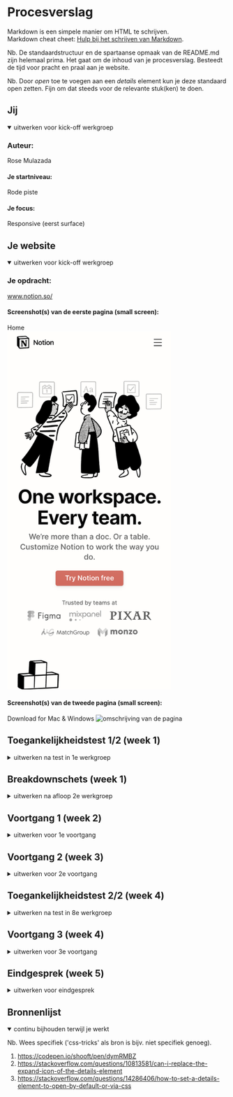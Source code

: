 # Procesverslag
Markdown is een simpele manier om HTML te schrijven.  
Markdown cheat cheet: [Hulp bij het schrijven van Markdown](https://github.com/adam-p/markdown-here/wiki/Markdown-Cheatsheet).

Nb. De standaardstructuur en de spartaanse opmaak van de README.md zijn helemaal prima. Het gaat om de inhoud van je procesverslag. Besteedt de tijd voor pracht en praal aan je website.

Nb. Door *open* toe te voegen aan een *details* element kun je deze standaard open zetten. Fijn om dat steeds voor de relevante stuk(ken) te doen.





## Jij

<details open>
  <summary>uitwerken voor kick-off werkgroep</summary>

### Auteur:

Rose Mulazada

#### Je startniveau:

Rode piste

#### Je focus:

Responsive (eerst surface)

</details>





## Je website

<details open>
  <summary>uitwerken voor kick-off werkgroep</summary>

  ### Je opdracht:
  www.notion.so/

  #### Screenshot(s) van de eerste pagina (small screen): 
  Home  
 <img src="readme-images/SS-2.2.png" width="375px" alt="omschrijving van de pagina">

  #### Screenshot(s) van de tweede pagina (small screen):
  Download for Mac & Windows
<img src="readme-images/SS-2-1.png" width="375px" alt="omschrijving van de pagina">
 
</details>



## Toegankelijkheidstest 1/2 (week 1)

<details>
  <summary>uitwerken na test in 1e werkgroep</summary>

  ### Bevindingen
  Lijst met je bevindingen die in de test naar voren kwamen:

  #### Screenreader
  Ik merkte gelijk dat sommige afbeeldingen niet worden opgelezen door de screenreader. Niet vanzelf, en ook niet met muis en toetsenbord. Ik heb er gelijk dus een puntje van gemaakt om ervoor te zorgen dat dit bij mij wel kan. Het blijkt dat er geen alt tekst staat bij de afbeeldingen en dat de rede is dat dit niet gebeurt. De website was voor de rest prima te navigeren.


  #### Muis en Toetsenbord 
  Hier korte omschrijving (met indien nodig afbeeldingen)
Zoals ik al heb gezegd werden foto's ook niet opgelezen met een muis en toetsenbord. Ook als ik erop probeerde te klikken deed dit niks. Ook worden de foto's voorgelezen voor de tekst wat niet heel fijn is voor mensen met een beperking. Belangrijke foto's worden ook niet opgelezen, denk bijvoorbeeld aan de 'trusted by' sectie waar er logo's staan van bedrijven die Notion gebruiken. Maar het wordt niet opgelezen.

  #### Overig

De motoriek en visuele testen hadden we deze week niet gedaan.

</details>



## Breakdownschets (week 1)

<details>
  <summary>uitwerken na afloop 2e werkgroep</summary>

  ### de hele pagina: 
  <img src="readme-images/breakdown-schets.png" width="375px" alt="breakdown van de hele pagina">

  ### dynamisch deel (bijv menu): 
  <img src="readme-images/SS-menu.png" width="375px" alt="breakdown van een dynamisch deel">

</details>





## Voortgang 1 (week 2)

<details>
  <summary>uitwerken voor 1e voortgang</summary>

  ### Stand van zaken
  hier dit ging goed & dit was lastig (neem ook screenshots op van delen van je website en code)


  ### Agenda voor meeting
  samen met je groepje opstellen

We hadden eigenlijk niet heel specifieke punten die we wilden behandelen tijdens deze meeting, dus hebben we in de tabel vooral staan dat we vragen hadden over hoe we bepaalde dingen konden aanpakken.

  ### Verslag van meeting
  hier na afloop snel de uitkomsten van de meeting vastleggen

  - Ik had wat moeite met de navigatie bar: het bleek eerst alsof je er niet doorheen kon met een screenreader op de standaard website. Hij opent het ook niet zelf, wat eigenlijk wel goed is. Maar ik kwam er toen achter hoe ik het kon openen, ik begreep de screenreader niet helemaal.
- Ik had verder niet heel veel vragen - het ging vooral over mijn figure, ik kreeg hem niet zoals de website omdat elke foto een andere grootte hadden.


</details>





## Voortgang 2 (week 3)

<details>
  <summary>uitwerken voor 2e voortgang</summary>

  ### Stand van zaken
  hier dit ging goed & dit was lastig (neem ook screenshots op van delen van je website en code)


  ### Agenda voor meeting
  samen met je groepje opstellen

Bij deze les hadden we het anders aangepakt - we hadden niet meer gesprekken per groepjes maar gewoon een normale les waarbij we naar de studentassisten toe konden als we hen nodig hadden. Ik had eigenlijk niet veel vragen en dit kwam vooral omdat ik had besloten om te wisselen van surface naar responsive, oftewel ik moest opnieuw beginnen..

  ### Verslag van meeting
  - Uiteindelijk toen ik verder kwam met mijn website kwam ik bij een aantal delen met Javascript. Ik heb toen aan de docent gevraagd hoe het hiermee zat, en hij vertelde me onderanderen dat ik hidden attributes en on scroll kan gebruiken.

</details>





## Toegankelijkheidstest 2/2 (week 4)

<details>
  <summary>uitwerken na test in 8e werkgroep</summary>

  ### Bevindingen
  Ik was vooral bezig met ervoor zorgen dat alle images als laatst gelezen werden met de screenreader. Ook hield ik rekening dat het mogelijk was om door de website heen te gaan met een screenreader.

  #### Screenreader
  Ik had hier nog een keer gekeken naar het menu en de afbeeldingen. Ik dacht eerst dat het menu niet opgelezen kon worden, maar blijkbaar wist ik gewoon niet hoe ik de screenreader juist moest gebruiken.. maar het probleem met de foto's bleef hetzelde. Ik kon verder niets meer vinden.


  #### Muis en Toetsenbord 
  Hier had ik ook niet meer gevonden. 


  #### Motoriek (shocks, elastiekjes)
  Het was best lastig om bij het hamburgermenu te komen, maar dat was alsnog te doen. Omdat er niet veel content om mijn pagina's waren om mee te interacteren was er ook niet heel veel bruikbaars dat ik kon veranderen.


  #### Visueel (brillen, contrast, kleurenblind, dark/light). 
  Mijn website heeft over het algemeen best wel een hoog contrast en weinig kleuren (grijs, wit, zwart, salmon). Alleen de grijze tekst kan lastig te lezen zijn als je contrast lastig kunt zien.

</details>





## Voortgang 3 (week 4)

<details>
  <summary>uitwerken voor 3e voortgang</summary>

  ### Stand van zaken
  In deze les liet ik zien dat ik veel verder was in mijn responsive en ik begon het echt te snappen. Ik zat alleen teveel aan de details waardoor ik best traag was en achterviel.


  ### Agenda voor meeting
  Eigenlijk wou ik in deze les vooral zelfstandig aan de slag en vragen stellen waar nodig.

  ### Verslag van meeting
  hier na afloop snel de uitkomsten van de meeting vastleggen

  - De docent kwam langs en vroeg of ik hulp nodig had. Ik vroeg toen over een onderdeel van de website met javascript (dat ik uiteindelijk niet heb gemaakt) en of dat telde als een micro-interactie. Hij telde wel maar het hamburgermenu telt ook, dus heb ik die uiteindelijk gemaakt, vooral ook omdat het belangrijker was.
</details>





## Eindgesprek (week 5)

<details>
  <summary>uitwerken voor eindgesprek</summary>

  ### Je uitkomst - karakteristiek screenshots:
  <img src="readme-images/result1.png" width="375px" alt="uitomst opdracht 1">
<img src="readme-images/result2.png" width="375px" alt="uitomst opdracht 1">
<img src="readme-images/result3.png" width="375px" alt="uitomst opdracht 1">

  ### Dit ging goed/Heb ik geleerd: 
  Korte omschrijving met plaatjes

  <img src="readme-images/result2.png" width="375px" alt="top">
  Vooral responsive ging goed, en daarbij bedoel ik vooral hoe de tekst boven de grote afbeelding komt te staan in de mobile versie. Ik heb tijdens dit vak responsive onder de knie gekregen met flexbox waar ik eigenlijk in de eerste instantie niks van begreep.
  <img src="readme-images/result4.png" width="375px" alt="uitomst opdracht 1">
  Verder ben ik ook trots op de overgang van een 'normaal' desktop menu naar het hamburgermenu en hoe ik dat met javascript heb gedaan met de toggle.


  ### Dit was lastig/Is niet gelukt:
  Korte omschrijving met plaatjes

  <img src="readme-images/result4.png" width="375px" alt="bummer">
  Ookal ben ik trots op het hamburgermenu, het is me niet gelukt om 1 functie te schrijven waarmee ik alle details open maak. Ik heb hiervoor helaas aparte functies per details element, wat ook werkt maar het kan zeker eenvoudiger.
  <img src="readme-images/JSstruggle.png" width="375px" alt="uitomst opdracht 1">
  Dit is het onderdeel van de site die ik graag wou proberen met javascript maar waar ik uiteindelijk niet aan toe ben gekomen. Ik denk dat ik het wel had kunnen doen.
</details>





## Bronnenlijst

<details open>
  <summary>continu bijhouden terwijl je werkt</summary>

  Nb. Wees specifiek ('css-tricks' als bron is bijv. niet specifiek genoeg).

  1. https://codepen.io/shooft/pen/dymRMBZ
2. https://stackoverflow.com/questions/10813581/can-i-replace-the-expand-icon-of-the-details-element
3. https://stackoverflow.com/questions/14286406/how-to-set-a-details-element-to-open-by-default-or-via-css

</details>